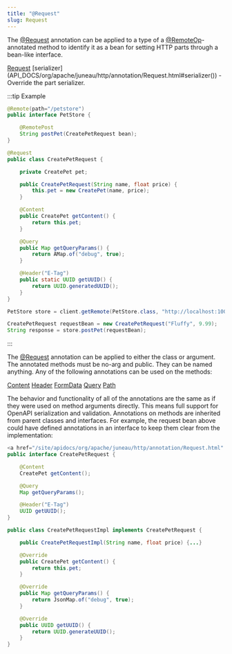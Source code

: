 ```yaml
---
title: "@Request"
slug: Request
---
```


The <a href="/site/apidocs/org/apache/juneau/http/annotation/Request.html" target="_blank">@Request</a> annotation can be applied to a type of a
<a href="/site/apidocs/org/apache/juneau/http/remote/RemoteOp.html" target="_blank">@RemoteOp</a>-annotated method to identify it as a bean for setting HTTP parts through a bean-like interface.

<tree>
<node-0><java-annotation><a href="/site/apidocs/org/apache/juneau/http/annotation/Request.html" target="_blank">Request</a></java-annotation></node-0>
<node-1><java-method-annotation>[serializer](API_DOCS/org/apache/juneau/http/annotation/Request.html#serializer()) - Override the part serializer.</java-method-annotation></node-1>
</tree>

:::tip Example
```java
@Remote(path="/petstore")
public interface PetStore {

    @RemotePost
    String postPet(CreatePetRequest bean);
}
```

```java
@Request
public class CreatePetRequest {

    private CreatePet pet;

    public CreatePetRequest(String name, float price) {
        this.pet = new CreatePet(name, price);
    }

    @Content
    public CreatePet getContent() {
        return this.pet;
    }

    @Query
    public Map getQueryParams() {
        return AMap.of("debug", true);
    }

    @Header("E-Tag")
    public static UUID getUUID() {
        return UUID.generatedUUID();
    }
}
```

```java
PetStore store = client.getRemote(PetStore.class, "http://localhost:10000");

CreatePetRequest requestBean = new CreatePetRequest("Fluffy", 9.99);
String response = store.postPet(requestBean);
```
:::

The <a href="/site/apidocs/org/apache/juneau/http/annotation/Request.html" target="_blank">@Request</a> annotation can be applied to either the class or argument.
The annotated methods must be no-arg and public.
They can be named anything.
Any of the following annotations can be used on the methods:

<tree>
<node-0><java-annotation><a href="/site/apidocs/org/apache/juneau/http/annotation/Content.html" target="_blank">Content</a></java-annotation></node-0>
<node-0><java-annotation><a href="/site/apidocs/org/apache/juneau/http/annotation/Header.html" target="_blank">Header</a></java-annotation></node-0>
<node-0><java-annotation><a href="/site/apidocs/org/apache/juneau/http/annotation/FormData.html" target="_blank">FormData</a></java-annotation></node-0>
<node-0><java-annotation><a href="/site/apidocs/org/apache/juneau/http/annotation/Query.html" target="_blank">Query</a></java-annotation></node-0>
<node-0><java-annotation><a href="/site/apidocs/org/apache/juneau/http/annotation/Path.html" target="_blank">Path</a></java-annotation></node-0>
</tree>

The behavior and functionality of all of the annotations are the same as if they were used on method arguments directly.
This means full support for OpenAPI serialization and validation.
Annotations on methods are inherited from parent classes and interfaces.
For example, the request bean above could have defined annotations in an interface to keep them clear from the
implementation:

```java
<a href="/site/apidocs/org/apache/juneau/http/annotation/Request.html" target="_blank">@Request</a>
public interface CreatePetRequest {

    @Content
    CreatePet getContent();

    @Query
    Map getQueryParams();

    @Header("E-Tag")
    UUID getUUID();
}
```

```java
public class CreatePetRequestImpl implements CreatePetRequest {

    public CreatePetRequestImpl(String name, float price) {...}

    @Override
    public CreatePet getContent() {
        return this.pet;
    }

    @Override
    public Map getQueryParams() {
        return JsonMap.of("debug", true);
    }

    @Override
    public UUID getUUID() {
        return UUID.generateUUID();
    }
}
```